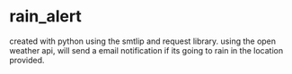# rain_alert
created with python using the smtlip and request library. using the open weather api, will send a email notification if its going to rain in the location provided.
